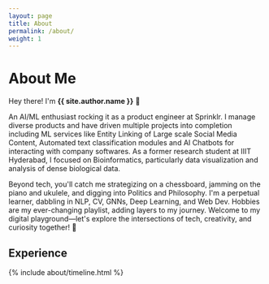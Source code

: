 ```yaml
---
layout: page
title: About
permalink: /about/
weight: 1
---
```


# **About Me**

Hey there! I'm **{{ site.author.name }}** :wave:

An AI/ML enthusiast rocking it as a product engineer at Sprinklr. I manage diverse products and have driven multiple projects into completion including ML services like Entity Linking of Large scale Social Media Content, Automated text classification modules and AI Chatbots for interacting with company softwares. As a former research student at IIIT Hyderabad, I focused on Bioinformatics, particularly data visualization and analysis of dense biological data.

Beyond tech, you'll catch me strategizing on a chessboard, jamming on the piano and ukulele, and digging into Politics and Philosophy. I'm a perpetual learner, dabbling in NLP, CV, GNNs, Deep Learning, and Web Dev. Hobbies are my ever-changing playlist, adding layers to my journey. Welcome to my digital playground—let's explore the intersections of tech, creativity, and curiosity together! 🚀

## **Experience**

<div class="row">
{% include about/timeline.html %}
</div>

